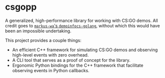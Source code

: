 # csgopp

A generalized, high-performance library for working with CS:GO demos. All credit goes to [`markus-wa`'s `demoinfocs-golang`](https://github.com/markus-wa/demoinfocs-golang), without which this would have been an impossible undertaking.

This project provides a couple things:

- An efficient C++ framework for simulating CS:GO demos and observing high-level events with zero overhead.
- A CLI tool that serves as a proof of concept for the library.
- Ergonomic Python bindings for the C++ framework that facilitate observing events in Python callbacks.
